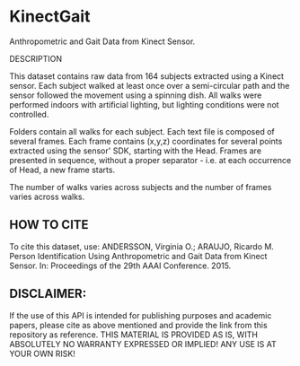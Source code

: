 # KinectGait
Anthropometric and Gait Data from Kinect Sensor.

DESCRIPTION 

This dataset contains raw data from 164 subjects extracted using a Kinect sensor. 
Each subject walked at least once over a semi-circular path and the sensor followed the movement using a spinning dish. 
All walks were performed indoors with artificial lighting, but lighting conditions were not controlled. 

Folders contain all walks for each subject. Each text file is composed of several frames. Each frame contains (x,y,z) coordinates for several points extracted using the sensor' SDK, starting with the Head. Frames are presented in sequence, without a proper separator - i.e. at each occurrence of Head, a new frame starts. 

The number of walks varies across subjects and the number of frames varies across walks. 

## HOW TO CITE 
To cite this dataset, use:
ANDERSSON, Virginia O.; ARAUJO, Ricardo M. Person Identification Using Anthropometric and Gait Data from Kinect Sensor. In: Proceedings of the 29th AAAI Conference. 2015.

## DISCLAIMER: 
If the use of this API is intended for publishing purposes and academic papers, please cite as above mentioned and provide the link from this repository as reference. 
THIS MATERIAL IS PROVIDED AS IS, WITH ABSOLUTELY NO WARRANTY EXPRESSED OR IMPLIED! ANY USE IS AT YOUR OWN RISK!
